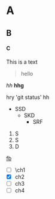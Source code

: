 # A
## B
#### C
This is a text
>hello

_hh_
**hhg**

hry 'git status' hh


- SSD
  - SKD
    - SRF

1. S
2. S
3. D


[fb](HTTPS://www.facebook.com)


- [ ] \ch1
- [x] ch2
- [ ] ch3
- [ ] ch4
